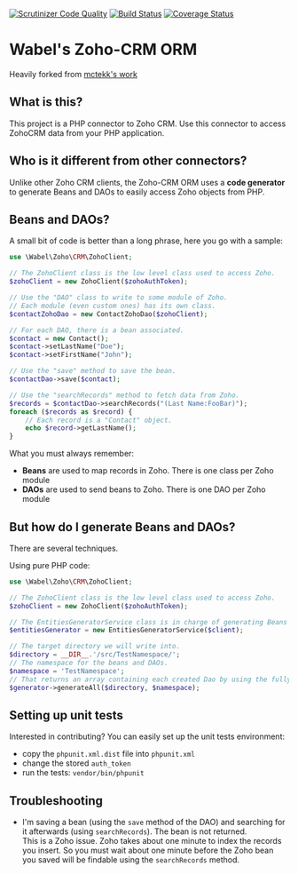 [![Scrutinizer Code Quality](https://scrutinizer-ci.com/g/Wabel/zoho-crm-orm/badges/quality-score.png?b=1.2)](https://scrutinizer-ci.com/g/Wabel/zoho-crm-orm/?branch=1.2)
[![Build Status](https://travis-ci.org/Wabel/zoho-crm-orm.svg?branch=1.2)](https://travis-ci.org/Wabel/zoho-crm-orm)
[![Coverage Status](https://coveralls.io/repos/Wabel/zoho-crm-orm/badge.svg?branch=1.2)](https://coveralls.io/r/Wabel/zoho-crm-orm?branch=1.2)

Wabel's Zoho-CRM ORM
====================

Heavily forked from [mctekk's work](https://github.com/mctekk/zohocrm)

What is this?
-------------

This project is a PHP connector to Zoho CRM. Use this connector to access ZohoCRM data from your PHP application.

Who is it different from other connectors?
------------------------------------------

Unlike other Zoho CRM clients, the Zoho-CRM ORM uses a **code generator** to generate Beans and DAOs to easily access
Zoho objects from PHP.

Beans and DAOs?
---------------

A small bit of code is better than a long phrase, here you go with a sample:

```php
use \Wabel\Zoho\CRM\ZohoClient;

// The ZohoClient class is the low level class used to access Zoho.
$zohoClient = new ZohoClient($zohoAuthToken);

// Use the "DAO" class to write to some module of Zoho.
// Each module (even custom ones) has its own class.
$contactZohoDao = new ContactZohoDao($zohoClient);

// For each DAO, there is a bean associated.
$contact = new Contact();
$contact->setLastName("Doe");
$contact->setFirstName("John");

// Use the "save" method to save the bean.
$contactDao->save($contact);

// Use the "searchRecords" method to fetch data from Zoho.
$records = $contactDao->searchRecords("(Last Name:FooBar)");
foreach ($records as $record) {
    // Each record is a "Contact" object.
    echo $record->getLastName();
}
```

What you must always remember:

- **Beans** are used to map records in Zoho. There is one class per Zoho module
- **DAOs** are used to send beans to Zoho. There is one DAO per Zoho module

But how do I generate Beans and DAOs?
-------------------------------------

There are several techniques.

Using pure PHP code:

```php
use \Wabel\Zoho\CRM\ZohoClient;

// The ZohoClient class is the low level class used to access Zoho.
$zohoClient = new ZohoClient($zohoAuthToken);

// The EntitiesGeneratorService class is in charge of generating Beans and DAOs.
$entitiesGenerator = new EntitiesGeneratorService($client);

// The target directory we will write into.
$directory = __DIR__.'/src/TestNamespace/';
// The namespace for the beans and DAOs.
$namespace = 'TestNamespace';
// That returns an array containing each created Dao by using the fully qualified class name
$generator->generateAll($directory, $namespace);
```

Setting up unit tests
---------------------

Interested in contributing? You can easily set up the unit tests environment:

- copy the `phpunit.xml.dist` file into `phpunit.xml`
- change the stored `auth_token`
- run the tests: `vendor/bin/phpunit`


Troubleshooting
---------------

- I'm saving a bean (using the `save` method of the DAO) and searching for it afterwards (using `searchRecords`). The bean is not returned.  
  This is a Zoho issue. Zoho takes about one minute to index the records you insert. So you must wait about one minute
  before the Zoho bean you saved will be findable using the `searchRecords` method.
